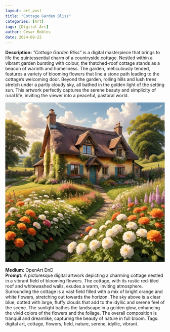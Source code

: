 ```yaml
---
layout: art_post
title: "Cottage Garden Bliss"
categories: [Art]
tags: [Digital Art]
author: César Robles
date: 2024-08-22
---
```

**Description:** *"Cottage Garden Bliss"* is a digital masterpiece that brings to life the quintessential charm of a countryside cottage. Nestled within a vibrant garden bursting with colour, the thatched-roof cottage stands as a beacon of warmth and homeliness. The garden, meticulously tended, features a variety of blooming flowers that line a stone path leading to the cottage’s welcoming door. Beyond the garden, rolling hills and lush trees stretch under a partly cloudy sky, all bathed in the golden light of the setting sun. This artwork perfectly captures the serene beauty and simplicity of rural life, inviting the viewer into a peaceful, pastoral world.

![Cottage Garden Bliss](/imag/digital_art/cottage_garden_bliss.jpg)

**Medium:** OpenArt DnD\
**Prompt:** A picturesque digital artwork depicting a charming cottage nestled in a vibrant field of blooming flowers. The cottage, with its rustic red-tiled roof and whitewashed walls, exudes a warm, inviting atmosphere. Surrounding the cottage is a vast field filled with a mix of bright orange and white flowers, stretching out towards the horizon. The sky above is a clear blue, dotted with large, fluffy clouds that add to the idyllic and serene feel of the scene. The sunlight bathes the landscape in a golden glow, enhancing the vivid colors of the flowers and the foliage. The overall composition is tranquil and dreamlike, capturing the beauty of nature in full bloom. Tags: digital art, cottage, flowers, field, nature, serene, idyllic, vibrant.